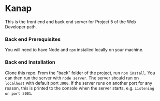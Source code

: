 # Kanap #

This is the front end and back end server for Project 5 of the Web Developer path.

### Back end Prerequisites ###

You will need to have Node and `npm` installed locally on your machine.

### Back end Installation ###

Clone this repo. From the "back" folder of the project, run `npm install`. 
You can then run the server with `node server`. 
The server should run on `localhost` with default port `3000`. 
If the server runs on another port for any reason, this is printed to the
console when the server starts, e.g. `Listening on port 3001`.


<!-- 1. ctr + shifr + ù (open new terminal)
2. node -v (check node version)
3. cd back (go back folder)
4. node server (start back server in local host 3000) -->
